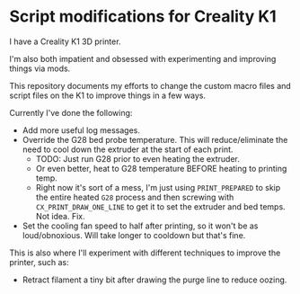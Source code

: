 # Script modifications for Creality K1

I have a Creality K1 3D printer.

I'm also both impatient and obsessed with experimenting and improving things via mods.

This repository documents my efforts to change the custom macro files and script files on the K1 to improve things in a few ways.

Currently I've done the following:

* Add more useful log messages.
* Override the G28 bed probe temperature. This will reduce/eliminate the need to cool down the extruder at the start of each print.
  * TODO: Just run G28 prior to even heating the extruder.
  * Or even better, heat to G28 temperature BEFORE heating to printing temp.
  * Right now it's sort of a mess, I'm just using `PRINT_PREPARED` to skip the entire heated `G28` process and then screwing with `CX_PRINT_DRAW_ONE_LINE` to get it to set the extruder and bed temps. Not idea. Fix.
* Set the cooling fan speed to half after printing, so it won't be as loud/obnoxious. Will take longer to cooldown but that's fine.

This is also where I'll experiment with different techniques to improve the printer, such as:

* Retract filament a tiny bit after drawing the purge line to reduce oozing.